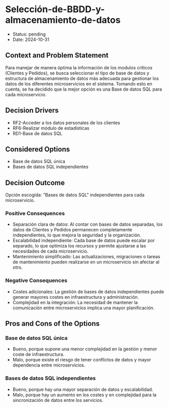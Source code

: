 # Selección-de-BBDD-y-almacenamiento-de-datos

* Status: pending
* Date: 2024-10-31

## Context and Problem Statement

Para manejar de manera óptima la información de los modulos críticos (Clientes y Pedidos), se busca seleccionar el tipo de base de datos y estructura de almacenamiento de datos más adecuada para gestionar los datos de los diferentes microservicios en el sistema. Tomando esto en cuenta, se ha decidido que la mejor opción es una Base de datos SQL para cada microservicio.

## Decision Drivers

* RF2-Acceder a los datos personales de los clientes
* RF6-Realizar módulo de estadísticas
* RD1-Base de datos SQL

## Considered Options

* Base de datos SQL única
* Bases de datos SQL independientes

## Decision Outcome

Opción escogida: "Bases de datos SQL" independientes para cada microservicio.

### Positive Consequences

* Separación clara de datos: Al contar con bases de datos separadas, los datos de Clientes y Pedidos permanecen completamente independientes, lo que mejora la seguridad y la organización.
* Escalabilidad independiente: Cada base de datos puede escalar por separado, lo que optimiza los recursos y permite ajustarse a las necesidades de cada microservicio.
* Mantenimiento simplificado: Las actualizaciones, migraciones o tareas de mantenimiento pueden realizarse en un microservicio sin afectar al otro.

### Negative Consequences

* Costes adicionales: La gestión de bases de datos independientes puede generar mayores costes en infraestructura y administración.
* Complejidad en la integración: La necesidad de mantener la comunicación entre microservicios implica una mayor planificación.
  
## Pros and Cons of the Options

### Base de datos SQL única

* Bueno, porque supone una menor complejidad en la gestión y menor coste de infraestructura.
* Malo, porque existe el riesgo de tener conflictos de datos y mayor dependencia entre microservicios.
  
### Bases de datos SQL independientes

* Bueno, porque hay una mayor separación de datos y escalabilidad.
* Malo, porque hay un aumento en los costes y en complejidad para la sincronización de datos entre los servicios.

